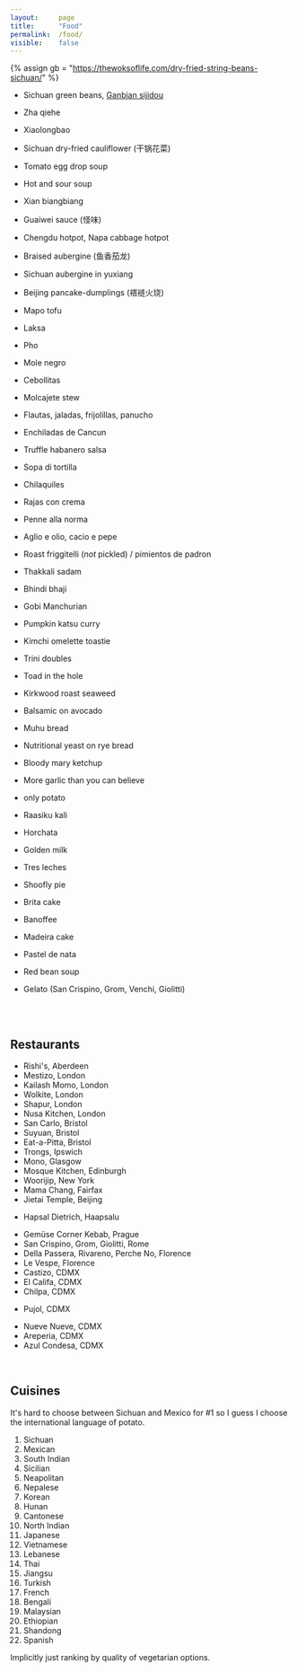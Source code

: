 ```yaml
---
layout:     page
title:      "Food"
permalink:  /food/
visible:    false
---
```


{%  assign gb = "https://thewoksoflife.com/dry-fried-string-beans-sichuan/"    %}


* Sichuan green beans, <a href="{{gb}}">Ganbian sijidou</a>
* Zha qiehe
* Xiaolongbao
* Sichuan dry-fried cauliflower (干锅花菜)
* Tomato egg drop soup
* Hot and sour soup
* Xian biangbiang
* Guaiwei sauce (怪味)
* Chengdu hotpot, Napa cabbage hotpot 
* Braised aubergine (鱼香茄龙)
* Sichuan aubergine in yuxiang 
* Beijing pancake-dumplings (褡裢火烧)
* Mapo tofu
* Laksa
* Pho
* Mole negro
* Cebollitas
* Molcajete stew
* Flautas, jaladas, frijolillas, panucho
* Enchiladas de Cancun
* Truffle habanero salsa
* Sopa di tortilla
* Chilaquiles
* Rajas con crema
* Penne alla norma
* Aglio e olio, cacio e pepe
* Roast friggitelli (_not_ pickled) / pimientos de padron
* Thakkali sadam 
* Bhindi bhaji
* Gobi Manchurian
* Pumpkin katsu curry
* Kimchi omelette toastie
* Trini doubles
* Toad in the hole
* Kirkwood roast seaweed
* Balsamic on avocado
* Muhu bread
* Nutritional yeast on rye bread
* Bloody mary ketchup
* More garlic than you can believe
* only potato

* Raasiku kali 
* Horchata
* Golden milk
* Tres leches
* Shoofly pie
* Brita cake
* Banoffee
* Madeira cake
* Pastel de nata
* Red bean soup
* Gelato (San Crispino, Grom, Venchi, Giolitti)

<br><br>

## Restaurants

* Rishi's, Aberdeen
* Mestizo, London
* Kailash Momo, London
* Wolkite, London
* Shapur, London
* Nusa Kitchen, London
* San Carlo, Bristol
* Suyuan, Bristol
* Eat-a-Pitta, Bristol
* Trongs, Ipswich
* Mono, Glasgow
* Mosque Kitchen, Edinburgh
* Woorijip, New York
* Mama Chang, Fairfax
* Jietai Temple, Beijing
<!-- * Wicca, Laulasmaa -->
* Hapsal Dietrich, Haapsalu
<!-- * Antonínovo pekařství, Prague -->
* Gemüse Corner Kebab, Prague 
* San Crispino, Grom, Giolitti, Rome
* Della Passera, Rivareno, Perche No, Florence
* Le Vespe, Florence
* Castizo, CDMX
* El Califa, CDMX
* Chilpa, CDMX
<!-- * Chinampa, CDMX -->
<!-- * Chilaquiles del Barrio, CDMX -->
<!-- * Frutos prohibidos, CDMX -->
* Pujol, CDMX
<!-- * Plantasia, CDMX -->
* Nueve Nueve, CDMX
* Areperia, CDMX
* Azul Condesa, CDMX

<br>

## Cuisines

It's hard to choose between Sichuan and Mexico for #1 so I guess I choose the international language of potato.


1. Sichuan
2. Mexican
3. South Indian 
4. Sicilian 
5. Neapolitan
5. Nepalese
5. Korean
6. Hunan
6. Cantonese
8. North Indian
9. Japanese
7. Vietnamese
11. Lebanese
10. Thai
12. Jiangsu
12. Turkish
13. French
14. Bengali
15. Malaysian
16. Ethiopian
17. Shandong
17. Spanish

Implicitly just ranking by quality of vegetarian options.